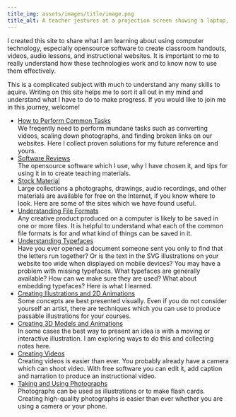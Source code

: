 ```yaml
---
title_img: assets/images/title/image.png
title_alt: A teacher jestures at a projection screen showing a laptop, microphone, and camera on a desk. The laptop is running an audio editor.
---
```

I created this site to share what I am learning about using computer
technology, especially opensource software to create classroom handouts,
videos, audio lessons, and instructional websites. It is important to me
to really understand how these technologies work and to know now to use
them effectively.

This is a complicated subject with much to understand any many skills to
aquire. Writing on this site helps me to sort it all out in my mind and
understand what I have to do to make progress. If you would like to
join me in this journey, welcome!

<ul class="tiles">

<li><a href="howto/">How to Perform Common Tasks</a>
<br>
We freqently need to perform mundane tasks such as converting videos,
scaling down photographs, and finding broken links on our websites.
Here I collect proven solutions for my future reference and yours.
</li>

<li><a href="software/">Software Reviews</a>
<br>
The opensource software which I use, why I have chosen it, and tips
for using it in to create teaching materials.
</li>

<li><a href="stock-material/">Stock Material</a>
<br>
Large collections a photographs, drawings, audio recordings, and other
materials are available for free on the Internet, if you know where
to look. Here are some of the sites which we have found useful.
</li>

<li><a href="file-formats/">Understanding File Formats</a>
<br>
Any creative product produced on a computer is likely to be saved in one
or more files. It is helpful to understand what each of the common file
formats is for and what kind of things can be saved in it.
</li>

<li><a href="typefaces/">Understanding Typefaces</a>
<br>
Have you ever opened a document someone sent you only to find that
the letters run together? Or is the text in the SVG illustrations
on your website too wide when displayed on mobile devices? You may
have a problem with missing typefaces. What typefaces are generally
available? How can we make sure they are used? What about embedding
typefaces? Here is what I learned.
</li>

<li><a href="illustration/">Creating Illustrations and 2D Animations</a>
<br>
Some concepts are best presented visually. Even if you do not consider
yourself an artist, there are techniques which you can use to produce
passable illustrations for your courses.
</li>

<li><a href="models/">Creating 3D Models and Animations</a>
<br>
In some cases the best way to present an idea is with a moving or interactive
illustration. I am exploring ways to do this and collecting notes here.
</li>

<li><a href="video/">Creating Videos</a>
<br>
Creating videos is easier than ever. You probably already have a camera which
can shoot video. With free software you can edit it, add caption and narration
to produce an instructional video.
</li>

<li><a href="photography/">Taking and Using Photographs</a>
<br>
Photographs can be used as illustrations or to make flash cards. Creating
high-quality photographs is easier than ever whether you are using a camera
or your phone.
</li>

</ul>

